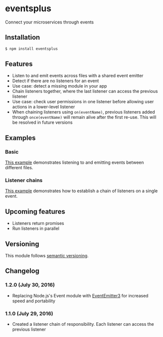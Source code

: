 # eventsplus
Connect your microservices through events

## Installation
```bash
$ npm install eventsplus
```

## Features
- Listen to and emit events across files with a shared event emitter
- Detect if there are no listeners for an event
 - Use case: detect a missing module in your app
- Chain listeners together, where the last listener can access the previous listener
 - Use case: check user permissions in one listener before allowing user actions in a lower-level listener
 - When chaining listeners using `on(eventName)`, previous listeners added through `once(eventName)` will remain alive after the first re-use. This will be resolved in future versions

## Examples
### Basic
[This example](https://github.com/HiFaraz/eventsplus/tree/master/examples/basic) demonstrates listening to and emitting events between different files.

### Listener chains
[This example](https://github.com/HiFaraz/eventsplus/tree/master/examples/chain) demonstrates how to establish a chain of listeners on a single event.

## Upcoming features
- Listeners return promises
- Run listeners in parallel

## Versioning
This module follows [semantic versioning](http://semver.org/).

## Changelog

### 1.2.0 (July 30, 2016)
- Replacing Node.js's Event module with [EventEmitter3](https://www.npmjs.com/package/eventemitter3) for increased speed and portability

### 1.1.0 (July 29, 2016)
- Created a listener chain of responsibility. Each listener can access the previous listener
